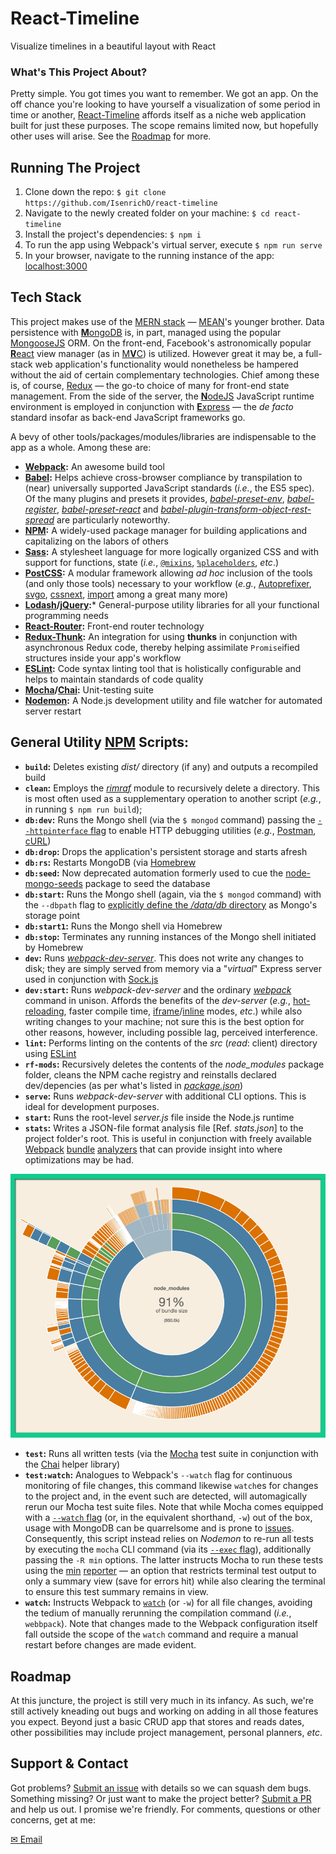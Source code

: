 # React-Timeline
Visualize timelines in a beautiful layout with React

### What's This Project About?
Pretty simple. You got times you want to remember. We got an app. On the off chance you're looking to have yourself a visualization of some period in time or another, [React-Timeline](https://github.io/IsenrichO/react-timeline) affords itself as a niche web application built for just these purposes. The scope remains limited now, but hopefully other uses will arise. See the [Roadmap](#Roadmap) for more.

## Running The Project
1. Clone down the repo: `$ git clone https://github.com/IsenrichO/react-timeline`
2. Navigate to the newly created folder on your machine: `$ cd react-timeline`
3. Install the project's dependencies: `$ npm i`
4. To run the app using Webpack's virtual server, execute `$ npm run serve`
5. In your browser, navigate to the running instance of the app: [localhost:3000](http://localhost:3000/)

## Tech Stack
This project makes use of the [MERN stack](http://mern.io/) — [MEAN](http://mean.io/)'s younger brother. Data persistence with [**M**ongoDB](https://docs.mongodb.com/) is, in part, managed using the popular [MongooseJS](http://mongoosejs.com/index.html) ORM. On the front-end, Facebook's astronomically popular [**R**eact](https://facebook.github.io/react/) view manager (as in [M**V**C](https://en.wikipedia.org/wiki/Model%E2%80%93view%E2%80%93controller)) is utilized. However great it may be, a full-stack web application's functionality would nonetheless be hampered without the aid of certain complementary technologies. Chief among these is, of course, [Redux](http://redux.js.org/) — the go-to choice of many for front-end state management. From the side of the server, the [**N**odeJS](https://nodejs.org/en/) JavaScript runtime environment is employed in conjunction with [**E**xpress](http://expressjs.com/) — the _de facto_ standard insofar as back-end JavaScript frameworks go.

A bevy of other tools/packages/modules/libraries are indispensable to the app as a whole. Among these are:
+ **[Webpack](https://webpack.github.io/):** An awesome build tool
+ **[Babel](https://babeljs.io/):** Helps achieve cross-browser compliance by transpilation to (near) universally supported JavaScript standards (_i.e._, the ES5 spec). Of the many plugins and presets it provides, [_babel-preset-env_](https://babeljs.io/docs/plugins/preset-env/), [_babel-register_](https://babeljs.io/docs/usage/babel-register/), [_babel-preset-react_](https://babeljs.io/docs/plugins/preset-react/) and [_babel-plugin-transform-object-rest-spread_](https://babeljs.io/docs/plugins/transform-object-rest-spread/) are particularly noteworthy.
+ **[NPM](https://docs.npmjs.com/):** A widely-used package manager for building applications and capitalizing on the labors of others
+ **[Sass](http://sass-lang.com/):** A stylesheet language for more logically organized CSS and with support for functions, state (_i.e._, [`@mixins`](http://sass-lang.com/guide#topic-6), [`%placeholders`](http://sass-lang.com/documentation/file.SASS_REFERENCE.html#placeholder_selectors_), _etc_.)
+ **[PostCSS](http://postcss.org/):** A modular framework allowing _ad hoc_ inclusion of the tools (and only those tools) necessary to your workflow (_e.g._, [Autoprefixer](https://github.com/postcss/autoprefixer), [svgo](https://github.com/ben-eb/postcss-svgo), [cssnext](https://github.com/cssnext/cssnext), [import](https://github.com/postcss/postcss-import) among a great many more)
+ **[Lodash](https://lodash.com/)/[jQuery](https://jquery.com/):*** General-purpose utility libraries for all your functional programming needs
+ **[React-Router](https://github.com/ReactTraining/react-router/tree/master/docs):** Front-end router technology
+ **[Redux-Thunk](https://github.com/gaearon/redux-thunk):** An integration for using **thunks** in conjunction with asynchronous Redux code, thereby helping assimilate `Promise`ified structures inside your app's workflow
+ **[ESLint](http://eslint.org/):** Code syntax linting tool that is holistically configurable and helps to maintain standards of code quality
+ **[Mocha](https://mochajs.org/)/[Chai](http://chaijs.com/):** Unit-testing suite
+ **[Nodemon](https://nodemon.io/):** A Node.js development utility and file watcher for automated server restart

## General Utility [NPM](https://www.npmjs.com/) Scripts:
+ **`build`:** Deletes existing _dist/_ directory (if any) and outputs a recompiled build
+ **`clean`:** Employs the [_rimraf_](https://github.com/isaacs/rimraf) module to recursively delete a directory. This is most often used as a supplementary operation to another script (_e.g._, in running `$ npm run build`);
+ **`db:dev`:** Runs the Mongo shell (via the `$ mongod` command) passing the [`--httpinterface` flag](docs.mongodb.org/manual/reference/program/mongod/#cmdoption--httpinterface) to enable HTTP debugging utilities (_e.g._, [Postman](https://www.getpostman.com/), [cURL](https://curl.haxx.se/))
+ **`db:drop`:** Drops the application's persistent storage and starts afresh
+ **`db:rs`:**  Restarts MongoDB (via [Homebrew](http://brew.sh/)
+ **`db:seed`:** Now deprecated automation formerly used to cue the [node-mongo-seeds](https://www.npmjs.com/package/node-mongo-seeds) package to seed the database
+ **`db:start`:** Runs the Mongo shell (again, via the `$ mongod` command) with the `--dbpath` flag to [explicitly define the _/data/db_ directory](https://docs.mongodb.com/manual/tutorial/manage-mongodb-processes/#specify-a-data-directory) as Mongo's storage point
+ **`db:start1`:** Runs the Mongo shell via Homebrew
+ **`db:stop`:** Terminates any running instances of the Mongo shell initiated by Homebrew
+ **`dev`:** Runs [_webpack-dev-server_](https://webpack.github.io/docs/webpack-dev-server.html). This does not write any changes to disk; they are simply served from memory via a "_virtual_" Express server used in conjunction with [Sock.js](https://github.com/sockjs)
+ **`dev:start`:** Runs _webpack-dev-server_ and the ordinary [_webpack_](http://webpack.github.io/docs/usage.html#webpack-in-5-seconds) command in unison. Affords the benefits of the _dev-server_ (_e.g._, [hot-reloading](http://webpack.github.io/docs/webpack-dev-server.html#hot-module-replacement), faster compile time, [iframe](http://webpack.github.io/docs/webpack-dev-server.html#iframe-mode)/[inline](http://webpack.github.io/docs/webpack-dev-server.html#inline-mode) modes, _etc_.) while also writing changes to your machine; not sure this is the best option for other reasons, however, including possible lag, perceived interference.
+ **`lint`:** Performs linting on the contents of the _src_ (_read_: client) directory using [ESLint](http://eslint.org/)
+ **`rf-mods`:** Recursively deletes the contents of the _node_modules_ package folder, cleans the NPM cache registry and reinstalls declared dev/depencies (as per what's listed in [_package.json_](https://docs.npmjs.com/getting-started/using-a-package.json))
+ **`serve`:** Runs _webpack-dev-server_ with additional CLI options. This is ideal for development purposes.
+ **`start`:** Runs the root-level _server.js_ file inside the Node.js runtime
+ **`stats`:** Writes a JSON-file format analysis file [Ref. _stats.json_] to the project folder's root. This is useful in conjunction with freely available [Webpack](https://webpack.github.io/analyse/) [bundle](https://github.com/robertknight/webpack-bundle-size-analyzer) [analyzers](https://chrisbateman.github.io/webpack-visualizer/) that can provide insight into where optimizations may be had.

![Module dependency Webpack bloat](https://github.com/IsenrichO/react-timeline/blob/master/assets/images/%7BScreenshot%7D%20Webpack%20Visualization...%20'photography-site'%20(Galleria%20Scola)%20Project%20Repo%20(06%20Dec.%202016,%202158)%20%5BIsenrich,%20Oliver%5D.png?raw=true)
+ **`test`:** Runs all written tests (via the [Mocha](https://mochajs.org/) test suite in conjunction with the [Chai](http://chaijs.com/) helper library)
+ **`test:watch`:** Analogues to Webpack's `--watch` flag for continuous monitoring of file changes, this command likewise `watch`es for changes to the project and, in the event such are detected, will automagically rerun our Mocha test suite files. Note that while Mocha comes equipped with a [`--watch` flag](https://mochajs.org/#usage) (or, in the equivalent shorthand, `-w`) out of the box, usage with MongoDB can be quarrelsome and is prone to [issues](https://github.com/Automattic/mongoose/issues/1251). Consequently, this script instead relies on _Nodemon_ to re-run all tests by executing the `mocha` CLI command (via its [`--exec` flag](https://github.com/remy/nodemon/#running-non-node-scripts)), additionally passing the `-R min` options. The latter instructs Mocha to run these tests using the [min](https://mochajs.org/#min) [reporter](https://mochajs.org/#reporters) — an option that restricts terminal test output to only a summary view (save for errors hit) while also clearing the terminal to ensure this test summary remains in view.
+ **`watch`:** Instructs Webpack to [`watch`](http://webpack.github.io/docs/troubleshooting.html#watching) (or `-w`) for all file changes, avoiding the tedium of manually rerunning the compilation command (_i.e._, `webbpack`). Note that changes made to the Webpack configuration itself fall outside the scope of the `watch` command and require a manual restart before changes are made evident.

## Roadmap
At this juncture, the project is still very much in its infancy. As such, we're still actively kneading out bugs and working on adding in all those features you expect. Beyond just a basic CRUD app that stores and reads dates, other possibilities may include project management, personal planners, _etc_.

## Support & Contact
Got problems? [Submit an issue](https://github.com/IsenrichO/react-timeline/issues) with details so we can squash dem bugs. Something missing? Or just want to make the project better? [Submit a PR](https://github.com/IsenrichO/react-timeline/pulls) and help us out. I promise we're friendly. For comments, questions or other concerns, get at me:

[&#x2709; Email](mailto:isenrich@yahoo.com)
